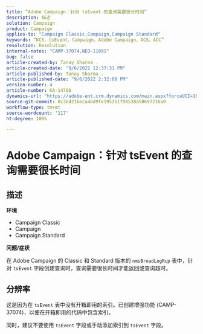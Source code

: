 ```yaml
---
title: “Adobe Campaign：针对 tsEvent 的查询需要很长时间”
description: 描述
solution: Campaign
product: Campaign
applies-to: "Campaign Classic,Campaign,Campaign Standard"
keywords: “KCS、tsEvent、Campaign、Adobe Campaign、ACS、ACC”
resolution: Resolution
internal-notes: "CAMP-37074,NEO-11091"
bug: false
article-created-by: Tanay Sharma .
article-created-date: "9/6/2022 12:37:31 PM"
article-published-by: Tanay Sharma .
article-published-date: "9/6/2022 2:32:08 PM"
version-number: 4
article-number: KA-14708
dynamics-url: "https://adobe-ent.crm.dynamics.com/main.aspx?forceUCI=1&pagetype=entityrecord&etn=knowledgearticle&id=a03690ab-e02d-ed11-9db1-002248086735"
source-git-commit: 0c3e421beca46d9fe1952b1f98538a50697216a0
workflow-type: tm+mt
source-wordcount: '117'
ht-degree: 100%

---
```


# Adobe Campaign：针对 tsEvent 的查询需要很长时间

## 描述


<b>环境</b>

- Campaign Classic
- Campaign
- Campaign Standard




<b>问题/症状</b>

在 Adobe Campaign 的 Classic 和 Standard 版本的 `nmsBroadLogRcp` 表中，针对 `tsEvent` 字段创建查询时，查询需要很长时间才能返回或查询超时。


## 分辨率


这是因为在 `tsEvent` 表中没有开箱即用的索引。已创建增强功能 (CAMP-37074)，以便在开箱即用的代码中包含索引。

同时，建议不要使用 `tsEvent` 字段或手动添加索引到 `tsEvent` 字段。
